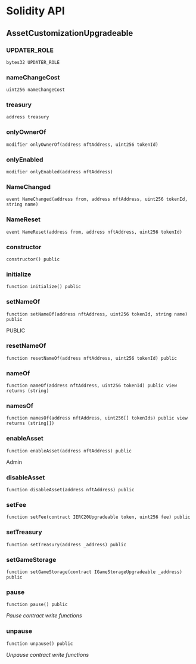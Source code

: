 # Solidity API

## AssetCustomizationUpgradeable

### UPDATER_ROLE

```solidity
bytes32 UPDATER_ROLE
```

### nameChangeCost

```solidity
uint256 nameChangeCost
```

### treasury

```solidity
address treasury
```

### onlyOwnerOf

```solidity
modifier onlyOwnerOf(address nftAddress, uint256 tokenId)
```

### onlyEnabled

```solidity
modifier onlyEnabled(address nftAddress)
```

### NameChanged

```solidity
event NameChanged(address from, address nftAddress, uint256 tokenId, string name)
```

### NameReset

```solidity
event NameReset(address from, address nftAddress, uint256 tokenId)
```

### constructor

```solidity
constructor() public
```

### initialize

```solidity
function initialize() public
```

### setNameOf

```solidity
function setNameOf(address nftAddress, uint256 tokenId, string name) public
```

PUBLIC

### resetNameOf

```solidity
function resetNameOf(address nftAddress, uint256 tokenId) public
```

### nameOf

```solidity
function nameOf(address nftAddress, uint256 tokenId) public view returns (string)
```

### namesOf

```solidity
function namesOf(address nftAddress, uint256[] tokenIds) public view returns (string[])
```

### enableAsset

```solidity
function enableAsset(address nftAddress) public
```

Admin

### disableAsset

```solidity
function disableAsset(address nftAddress) public
```

### setFee

```solidity
function setFee(contract IERC20Upgradeable token, uint256 fee) public
```

### setTreasury

```solidity
function setTreasury(address _address) public
```

### setGameStorage

```solidity
function setGameStorage(contract IGameStorageUpgradeable _address) public
```

### pause

```solidity
function pause() public
```

_Pause contract write functions_

### unpause

```solidity
function unpause() public
```

_Unpause contract write functions_

